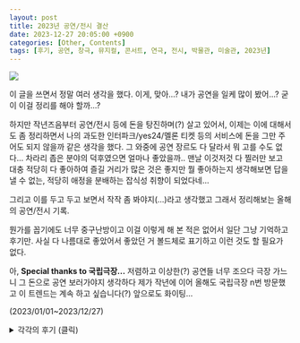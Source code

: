 ```yaml
---
layout: post
title: 2023년 공연/전시 결산
date: 2023-12-27 20:05:00 +0900
categories: [Other, Contents]
tags: [후기, 공연, 창극, 뮤지컬, 콘서트, 연극, 전시, 박물관, 미술관, 2023년]
---
```


![](https://cojette.files.wordpress.com/2023/12/img_3041-1.jpg?w=768)

이 글을 쓰면서 정말 여러 생각을 했다. 이게, 맞아...? 내가 공연을 일케 많이 봤어...? 굳이 이걸 정리를 해야 할까...?

하지만 작년즈음부터 공연/전시 등에 돈을 탕진하며(?) 살고 있어서, 이제는 이에 대해서도 좀 정리하면서 나의 과도한 인터파크/yes24/멜론 티켓 등의 서비스에 돈을 그만 주어도 되지 않을까 같은 생각을 했다. 그 와중에 공연 장르도 다 달라서 뭐 고를 수도 없다... 차라리 좁은 분야의 덕후였으면 얼마나 좋았을까.. 맨날 이것저것 다 찔러만 보고 대충 적당히 다 좋아하여 즐길 거리가 많은 것은 좋지만 뭘 좋아하는지 생각해보면 답을 낼 수 없는, 적당히 애정을 분배하는 잡식성 취향이 되었다네...

그리고 이를 두고 두고 보면서 작작 좀 봐야지(...)라고 생각했고 그래서 정리해보는 올해의 공연/전시 기록.

뭔가를 꼽기에도 너무 중구난방이고 이걸 이렇게 해 본 적은 없어서 일단 그냥 기억하고 후기만. 사실 다 나름대로 좋았어서 좋았던 거 볼드체로 표기하고 이런 것도 할 필요가 없다.

아, **Special thanks to 국립극장...** 저렴하고 이상한(?) 공연들 너무 조으다 극장 가느니 그 돈으로 공연 보러가야지 생각하다 제가 작년에 이어 올해도 국립극장 n번 방문했고 이 트렌드는 계속 하고 싶습니다(?) 앞으로도 화이팅...

(2023/01/01~2023/12/27)

<details>
  <summary>각각의 후기 (클릭) </summary>
  <div>
    <h3 id="-">공연</h3>
    <ul>
      <li>IDIOTAPE [11111101] 11주년 콘서트 (왓챠홀) : 흑흑 이디오테잎 최고야... 드럼 학대의 현장 너무 바람직하다(?) 나의 11년간의 노동요여 영원하라.</li>
      <li>잠비나이 [무경계에 서서] (EBS) : EBS 스페이스 공감 방청. 잠비나이야 사실 너무 많이 봐서(...) 놀랍지 않으나 그래도 늘 잘 한다.</li>
      <li>4반도네온 탱고 콘서트(예술의전당) : 반도네온 4개의 합주를 언제 또 들어볼 수 있을까. 재밌는 경험.</li>
      <li>창극 [정년이] (국립극장) : 언니들 멋있어요 멋있으면 다 언니...</li>
      <li>경기필하모닉 [말러 교향곡 6번] (롯데콘서트홀) :말러 교향곡은 뭐든지 듣고 나면 지친다... 하지만 6번은 처음이고 좋았다.</li>
      <li>뮤지컬 [오페라의 유령] (부산 드림씨어터) : 이것이 그 말로만 듣던(실황만 본) 오페라의 유령...내 취향의 스타일은 아니지만 그래도 재밌었고 조승우 다들 열광하는 이유를 알 것 같다...</li>
      <li>Men I Trust 내한공연 (Yes24라이브홀) : 운영이 초큼 마음에 안 들었지만 좋아하는 노래들 들어서 좋았다.</li>
      <li>드림씨어터 내한공연 (블루스퀘어) : 아이고 어르신들 아이고 아이고 흑흑흑 (감동에 북받쳐 말을 잇지 못함)</li>
      <li>고영열의 춘향 (남산골한옥마을) : 고즈넉한 저녁에 한옥에서 듣는 춘향가 좋았다.</li>
      <li>2023 펜타포트락페스티벌 (송도달빛축제공원) : 하 나의 여름휴가. 올해도 불태웠고 너무 더웠지만 좋았다.</li>
      <li>2023 토월정통연극 [오셀로] (예술의전당) : 무대 디자인이 눈에 띄고 최악의 연기와 최고의 연기가 동시에 존재하는 것을 보았다.</li>
      <li>오은철 피아노 리사이틀 [Moments] (금호아트홀 연세) : 음악감각 좋고 연주 잘 하는 건 알았지만 정말 클래식 편곡 잘 하더라. 앞으로도 화이팅...</li>
      <li>미디어 콘서트 [디오니소스 로봇] (LG아트센터) : 이것이 혼파망이지 이것이 혼파망이야...영혼이 탈출할 것 같은 국악관현악 사운드와 미디어아트에 퍼포먼스의 향연...</li>
      <li>2023 꼬레아 리듬터치 with 소리꾼 고영열 (마포아트센터 맥) : 플루트-베이스-피아노-기타-드럼-퍼커션 재즈 편성 좋은데 여기에 국악을 마네...재밌었다.</li>
      <li>관현악적 시나위[역의 음향] (국립극장) : 원일 선생님 정말 시나위에 진심이시고 여전히 흥미로웠다.</li>
      <li>교향악축제 [광주시향-말러 1번] (예술의전당) : 정말 말러는 듣고 나면 진빠지는데 그래도 확실히 &#39;거인&#39;은 덜 한 편이고 광주시향은 처음인데 괜찮았으며 협연한 손민수 피아니스트의 베토벤도 괜찮았다.</li>
      <li>창극 [베니스의 상인] (국립극장) : 이번에 돈 좀 들인 듯한 무대 미술이 인상적이었고 샤일록이 너무 성질 부리는데 잘 하더라...</li>
      <li>종묘제례악 (국립국악원) : 종묘제례악 이번에 들은 게 두 번째인가 그렇지만 이 번에도 중간에 정신이 들어왔다 나갔다 하는 끈을 잡느라 고생했다(...)</li>
      <li>교향악축제 [경기필하모닉-차이코프스키 교향곡 5번] (예술의 전당) : 차콥...화려하고 멜로디 도입부 장인이어서 입문자 적극 추천용 교향곡...역시나 듣기 편하고 아름다웠다...</li>
      <li>국립국악관현악단 [부재] (국립극장) : 무려 로봇이 지휘를 하는 국악관현악 공연. 흥미로워서 나오자마자 예매를 했더니 1열 정중앙에서 구경했는데 연주는 기대를 넘지는 못했지만 로봇과 사람 연주자와 지휘를 보는 재미가 쏠쏠했다.</li>
      <li>여우락 페스티벌 [백야] (국립극장) : 손열음 피아니스트가 하프시코드도 치고 토이피아노도 치고 그랜드 피아노 통을 북처럼 치고 현도 뜯으며 대금/피리와 듀엣을 하는 흥미로운 공연.</li>
      <li>여우락 페스티벌 [lull~유영] (국립극장) : 불교 범패음악의 일렉트로니카 재해석. 전자음을 배경으로 스님이 나오셔서 승무를 추시고 염불을 읊으신다...</li>
      <li>여우락 페스티벌 [자유항] (국립극장) : 전통 타악을 깔고 만들어진 재즈밴드 더 튠과 세움의 콜라보 공연. 온갖 소리들이 합쳐져서 재미있었다.</li>
      <li>여우락 페스티벌 [장:단]/[시너지] (국립극장) : [장:단]은 국악 타악 연주자와 재즈 타악 연주자 둘의 즉흥 공연. 정말 신나고 합도 완전 좋았다. [시너지]는 클래식-전자음악-국악 솔리스트 5명이 만든 프로젝트 그룹. 철현금에 이펙터를 거니 소리가 재밌어지는 게 인상적이었다.</li>
      <li>여우락 페스티벌 [신:지핌] (국립극장): 드럼을 개조해서 아시아-아프리카 전통 사운드에 굿을 얹으니 샤머니즘 스타일 음악을 연주하는 인디 락밴드와 귀기어린 해금의 콜라보.</li>
      <li>팬텀싱어4 갈라콘서트 (올림픽공원) : 재밌게 본 즌3때도 안 간 갈라를 즌4에서 가게 될 줄 몰랐지만 사노라면 그럴 때도 있고 노래 잘하는 가수들이 노래 열심히 부르는 공연은 좋지요.</li>
      <li>개관공연 [시나위 일렉트로니카-FRONTIER] (부천아트센터) : 주니어 단원만 모아서(많이 굴려서) 공연 올려주는 거 좋고 디오니소스 로봇의 프리퀄이라서 다음 공연도 기대가 되는 게 좋았다. 이 와중에 곡이 좀 난해하긴 하지만 앵콜곡인데 중간에 소리치면서 이게 뭐냐고 하는 아저씨 덕분에 앵콜곡 중간에 끝났네요? 이게 무슨 관크죠.</li>
      <li>클래식 Summer Music Festival (MBC) : 지인분 덕에 뱅만년만에 TV예술무대 방청을 다녀왔는데, 다들 이미 봤던 사람들이지만 조윤성 재즈트리오 연주 참 잘하고 포르테나 노래 참 잘 하더라.</li>
      <li>2023 Sync Next[광광, 굉굉] (세종문화회관) : 온갖 타악-온갖 국악 관악- 기타-온갖 전자음- 가야금으로 왜 시위를 못하게 막는가에 대한 곡을 만들었는데, 국악 관악기 타악기가 왜 옛날부터 시위에 최고고 풍물패 동아리가 왜 운동권이었는지 새삼 깨달았다(?)</li>
      <li>뮤지컬 [그날들] (예술의전당) : 김광석 노래들로 구성한 주크박스 뮤지컬. 10주년인데는 다 이유가 있지.</li>
      <li>뮤지컬 [곤 투모로우] (광림아트센터) : 김옥균 미화가 좀 있지만 전반적으로 재밌던 뮤지컬. 게다가 배우들이 다들 노래를 잘 해서 진심으로 귀가 즐거웠다.</li>
      <li>창극 [심청가] (국립극장) : 판소리 주요 사설을 거의 그대로 가져와서 좀 뻔하지 않나 싶지만 의외로 재밌던 공연.</li>
      <li>안드라스 쉬프 피아노 리사이틀 (경기아트센터) : 장장 3시간 반에 달하는 어르신의 피아노 오마카세... 갑자기 바흐 2성 인벤션 전곡에 바흐 리사이틀을 해주신 것도 감동인데 하이든의 재발견에 베토벤 발트슈타인까지 너무 완벽한 코스였다...</li>
      <li>자라섬 재즈 페스티벌 (자라섬) : 오랜만에 3일 내내 들었고 마지막 날이 가장 취향이었지만(뱅만년만에 보는 리처드 보나 어우 선생님 세상에... 마비노기 빅밴드 재즈로 듣는 거 너무 조으다) 다른 날 모든 뮤지션들이 다 좋았어요. 심지어 나윤선 평소에는 멋있지만 내 취향은 아니었는데 취향따위 압살해 버리는 초 멋진 공연...</li>
      <li>콘서트 [G-Wave] -- 고영열 &amp; 존노 (관악아트홀 ) : 거 다 아는 얼굴들에 거 다 아는 곡들이라... 그래도 재미있었다 후후.</li>
      <li>고영열 콘서트[월하정인] (경기국악원) : 역시나 거 다 아는 레퍼토리구먼. (...) 그래도 공연 괜찮았다.</li>
      <li>창작가무극 [순신] (예술의전당) : 무용과 판소리와 뮤지컬이 섞여서 굉장히 정신없었는데 보다 보니 익숙해졌고 적벽가 스타일의 한산도 대첩과 명량해전 작창 너무 대단하시다...</li>
      <li>창극 [패왕별희] (국립극장) : 오리지널 사면초가 이야기. 독특하고 재미있었고 음악 좋고 무대연출 좋으며 이자람님은 천재시다...</li>
      <li>비킹구르 올라프손 피아노 리사이틀 (고양 아람누리) : 관객도 많고 반응도 좋았지만 나는 잘 모르겠다. 굳이 골드베르크 변주곡을 이렇게 쳐야 할까...나에게는 다소 부담스러운 해석. 덕분에 지겹지는 않았지만.</li>
      <li>정재일 콘서트 (세종문화회관) : 정재일 단공은 처음이라 몇 달 전부터 에매를 하며 기다렸고 라이브는 당연히 좋고 특히 씻김굿 테마 이번 앨범 라이브 정말 좋았다. 그나저나 국악 공연 적당히 다녀야지 다들 아는 얼굴들이여...</li>
    </ul>
    <h3 id="-">전시</h3>
    <ul>
      <li>우재길 전(가나아트센터) / [대화] (매스갤러리) / 10주년 작가전 (김종영갤러리): 우재길 전은 노가다로 개로워했다. 하지만 색과 그라데이션이 좋았다. 김종영갤러리의 숯으로 만든 공중 도자기가 인상적이었다.</li>
      <li>개관 10주년 기념전 (석파정 서울미술관) : 서울미술관 크더라... 석파정 좋더라...</li>
      <li>앙드레 브라질리에 특별전(예술의 전당): 밝은 파랑색 분홍색 왕창왕창인 풍경 좋았고 그림이 내내 화사해서 작가 참 편하게 잘 살았구나 생각하며 조금 비뚤어졌지만 예쁘고 밝은 거 보는 것은 좋은 일이다.</li>
      <li>[MMCA 이건희컬렉션 특별전: 모네와 피카소, 파리의 아름다운 순간들] 및 다다익선, 산업 미술전 및 상설 전시 (국립현대미술관) : 이건희컬렉션은 모네 르누아르로 광고하더니 정작 피카소 도자 작품이 70점이나 있어서 당황했다. 그리고 달리나 다른 유럽 유명 화가 그림들도 있었다. 별 생각없던 백남준 전이 정말 잘 되어있고 작품도 많아서 재밌게 봤고, 산업미술전도 흥미로웠다. 하지만 다다익선에 대한 과천미술관의 정념 잘 알겠다... 그리고 국립현대미술관 과천이 국내에서 두 번째로 큰 미술관이라지만 정말 크더라.. 힘들었다...</li>
      <li>반 클리프 아펠 [사랑의 다리] (DDP) : 와아 보석 와아 시계 와아 반짝반짝. 하지만 사람 많고 큰 감흥은 없었다.</li>
      <li>상설 전시 (공예박물관) : 예쁘고 노가다가 느껴져서 괴롭고 좋았다.</li>
      <li>이집트 미라전: 부활을 위한 여정 (예술의전당) : 전시는 흥미롭고 정말 좋았는데 사람이 너무 많아서 질려서 도망왔다. (...)</li>
      <li>상설 전시 (무이예술관): 관장의 메밀꽃과 본인 작품에 대한 애정이 인상적이었고 아기자기하고 예쁘지만 겨울에는 조금 쓸쓸한 것은 어쩔 수 없다.</li>
      <li>무라카미 다카시전/한국 작가전/상설 전시(이우환 공간 포함) (부산시립미술관): 무라카미 다카시 전은 예쁘지만 너무 직설적인 오타쿠 현대미술가 사상은 늘 거슬리는 데가 있다. 상설전시와 한국 작가 전은 보고 나니 기운이 없어졌고 이우환 공간 좋았다.</li>
      <li>고미술 기획전 [조선, 병풍의 나라 2] (아모레퍼시픽미술관) : 전시 생각보다도 크고 보고 진이 빠지는 경험. 스케일이 큰 병풍 작품이 많아서 그런가. 매화 병풍은 정말 감탄했고 의례도와 자수 병풍은 볼 때마다 늘 그 상상되는 노가다로 괴로워진다.</li>
      <li>미우라치오 카탈란 전 / 조선의 백자, 군자지향 전/ 상설전시(리움미술관): 카탈란전은 직설적이고 귀여웠다. 조선백자전은 정말 좋았고 백자를 이렇게 대규모로 큐레이션해서 볼 일이 얼마나 있을까. 상설 전시는 보고...할 말을 잃었다. 야 이 장물아비야 (....)</li>
      <li>영국 내셔널갤러리 명화전 및 상설전시 (국립중앙박물관) : 거 내셔널 갤러리 안 가 본 것도 아니고 (...) 하지만 좋았다.</li>
      <li>피카소와 20세기 거장들 (마이아트뮤지엄) : 피카소 그림이 마음에 드는 놀라운 경험.</li>
      <li>다시 보다- 한국근현대미술전 (소마미술관): 그야말로 한국 근현대미술 대표급 작가들을 대규모로 전시한 것이 한국 근현대미술 한 번에 요약한 수준... 넘나 대박... 기획 무엇...</li>
      <li>에드워드 호퍼- 길 위에서 (서울시립미술관) : 큐레이션도 좋고 작품도 많고 운영도 역대급으로 잘 했다고 생각한다. 하지만 전성기 작품이 없다시피 해서 과연 이대로 괜찮은가(...)</li>
      <li>다비드 자맹- 프로방스에서 온 댄디보이 (더현대서울) : 아이들과 새 그림이 귀여워서 좋았고 정말 힙함 그 자체... </li>
      <li>상설 전시(세계문자박물관) : 깔끔하고 흥미로운 전시들. 또 가야지.</li>
      <li>컬러풀 나이트, 안도 다다오 [청춘] (뮤지엄 산) : 안도 타다오의 건축 관련 전시. 관심있었어서 재밌게 봤고, 컬러풀 나이트는 날씨가 좀 더 좋았으면 좋았겠지만 흥미로웠다.</li>
      <li>류이치 사카모토 추모전 [나는 앞으로 몇 번의 보름달을 볼 수 있을까] (피크닉) : 류이치 사카모토 자서전의 제목을 딴 추모 전시로, 작은 규모며 자서전 내용은 이미 아는 거였지만 다시 한 번 생각할 수 있었다.</li>
      <li>[게임 사회], [Back to the Future], 김구림 개인전 (국립현대미술관) : 몇 가지 흥미로운 시선들이 있었고 김구림씨는 내 취향은 조금 아닌 듯도 하다. </li>
      <li>김환기 회고전 (호암미술관) : 크고 잘 정돈된 전시 좋았고 호암미술관도 처음 가 보는데 좋았다. 다만 전시가 끝물이고 어디 미디어 노출이 있었는지 평일에 외곽인데도 사람이 많아서 당황했다.</li>
      <li>[Tudors] 및 상설 전시(Legion of Honor) : 교과서에서 보던 영국 왕실 초상화 너무 잘 보았고 정말 로댕 조각에 진심인 곳...</li>
      <li>[Change of time] 및 상설 전시 (SFMOMA) : 루이스 캐럴님 사진들이 있었다... (울며 뛰쳐나감) 오노 요코의 관객 참여작에 참여한 내 작품은 잘 남아있을까. 새로운 상설 전시들이 있었고 국내 작가 작품도 서너점 있었다.</li>
      <li>기획전시 [자아 아래 기억, 자아 위 꿈] (서울대학교 미술관) :요즘 현대 미술들은 다소 이해하기 어렵지만 막연히 선명히 남는 몇 개의 잔상</li>
      <li>장욱진 회고전[가장 진지한 고백] (국립현대미술관) : 작품 개수나 전시나 작품 하나하나 모두 마음에 들었던, 깊고 따스한 그림들.</li>
      <li>미셸 들라크루아 전(예술의 전당): 그야말로 프랑스의 벨 에포크적 풍경을 그려냈다. 매우 예쁘고 따뜻한 풍경들.</li>
      <li>그 외 이름을 잊은 여러 전시 : 그저 제 불찰입니다...</li>
    </ul>
  </div>
</details>
